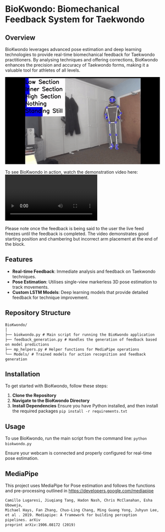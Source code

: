 # BioKwondo: Biomechanical Feedback System for Taekwondo

## Overview
BioKwondo leverages advanced pose estimation and deep learning technologies to provide real-time biomechanical feedback for Taekwondo practitioners. By analysing techniques and offering corrections, BioKwondo enhances the precision and accuracy of Taekwondo forms, making it a valuable tool for athletes of all levels.

![BioKwondo GIF](https://github.com/ihussain0910/BioKwondo/blob/main/BioKwondo%20Demo%20GIF.gif)

To see BioKwondo in action, watch the demonstration video here:
![BioKwondo Demo](https://github.com/ihussain0910/BioKwondo/blob/main/BioKwondo%20Demo.mp4)

Please note once the feedback is being said to the user the live feed freezes until the feedback is completed. The video demonstrates good starting position and chambering but incorrect arm placement at the end of the block.
## Features
- **Real-time Feedback**: Immediate analysis and feedback on Taekwondo techniques.
- **Pose Estimation**: Utilises single-view markerless 3D pose estimation to track movements.
- **Custom LSTM Models**: Deep learning models that provide detailed feedback for technique improvement.

## Repository Structure
```
BioKwondo/
│
├── biokwondo.py # Main script for running the BioKwondo application
├── feedback_generation.py # Handles the generation of feedback based on model predictions
├── mp_helpers.py # Helper functions for MediaPipe operations
└── Models/ # Trained models for action recognition and feedback generation
```

## Installation
To get started with BioKwondo, follow these steps:

1. **Clone the Repository**
2. **Navigate to the BioKwondo Directory**
3. **Install Dependencies**
Ensure you have Python installed, and then install the required packages
```pip install -r requirements.txt```


## Usage
To use BioKwondo, run the main script from the command line:
```python biokwondo.py```

Ensure your webcam is connected and properly configured for real-time pose estimation.

## MediaPipe

This project uses MediaPipe for Pose estimation and follows the functions and pre-processing outlined in https://developers.google.com/mediapipe

```
Camillo Lugaresi, Jiuqiang Tang, Hadon Nash, Chris McClanahan, Esha Uboweja,
Michael Hays, Fan Zhang, Chuo-Ling Chang, Ming Guang Yong, Juhyun Lee,
et al . 2019. Mediapipe: A framework for building perception pipelines. arXiv
preprint arXiv:1906.08172 (2019)
```
